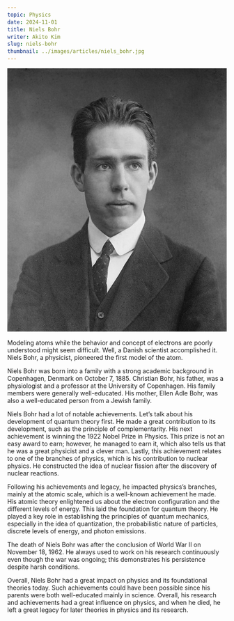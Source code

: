 ```yaml
---
topic: Physics
date: 2024-11-01
title: Niels Bohr
writer: Akito Kim
slug: niels-bohr
thumbnail: ../images/articles/niels_bohr.jpg
---
```

![](../images/articles/niels_bohr.jpg)

Modeling atoms while the behavior and concept of electrons are poorly understood might seem difficult. Well, a Danish scientist accomplished it. Niels Bohr, a physicist, pioneered the first model of the atom.

Niels Bohr was born into a family with a strong academic background in Copenhagen, Denmark on October 7, 1885. Christian Bohr, his father, was a physiologist and a professor at the University of Copenhagen. His family members were generally well-educated. His mother, Ellen Adle Bohr, was also a well-educated person from a Jewish family. 

Niels Bohr had a lot of notable achievements. Let’s talk about his development of quantum theory first. He made a great contribution to its development, such as the principle of complementarity. His next achievement is winning the 1922 Nobel Prize in Physics. This prize is not an easy award to earn; however, he managed to earn it, which also tells us that he was a great physicist and a clever man. Lastly, this achievement relates to one of the branches of physics, which is his contribution to nuclear physics. He constructed the idea of nuclear fission after the discovery of nuclear reactions. 

Following his achievements and legacy, he impacted physics’s branches, mainly at the atomic scale, which is a well-known achievement he made. His atomic theory enlightened us about the electron configuration and the different levels of energy. This laid the foundation for quantum theory. He played a key role in establishing the principles of quantum mechanics, especially in the idea of quantization, the probabilistic nature of particles, discrete levels of energy, and photon emissions. 

The death of Niels Bohr was after the conclusion of World War II on November 18, 1962. He always used to work on his research continuously even though the war was ongoing; this demonstrates his persistence despite harsh conditions.

Overall, Niels Bohr had a great impact on physics and its foundational theories today. Such achievements could have been possible since his parents were both well-educated mainly in science. Overall, his research and achievements had a great influence on physics, and when he died, he left a great legacy for later theories in physics and its research. 